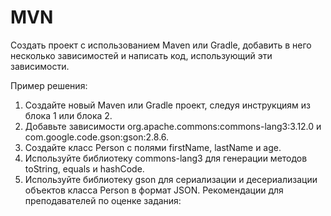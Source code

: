 # MVN

Создать проект с использованием Maven или Gradle, добавить в него несколько
зависимостей и написать код, использующий эти зависимости.

Пример решения:
1. Создайте новый Maven или Gradle проект, следуя инструкциям из блока 1 или
   блока 2.
2. Добавьте зависимости org.apache.commons:commons-lang3:3.12.0 и
   com.google.code.gson:gson:2.8.6.
3. Создайте класс Person с полями firstName, lastName и age.
4. Используйте библиотеку commons-lang3 для генерации методов toString,
   equals и hashCode.
5. Используйте библиотеку gson для сериализации и десериализации объектов
   класса Person в формат JSON.
   Рекомендации для преподавателей по оценке задания:
